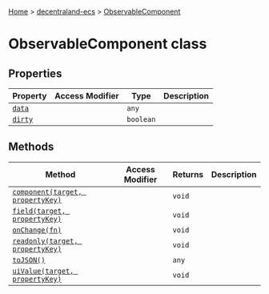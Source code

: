 [Home](./index) &gt; [decentraland-ecs](./decentraland-ecs.md) &gt; [ObservableComponent](./decentraland-ecs.observablecomponent.md)

# ObservableComponent class

## Properties

|  Property | Access Modifier | Type | Description |
|  --- | --- | --- | --- |
|  [`data`](./decentraland-ecs.observablecomponent.data.md) |  | `any` |  |
|  [`dirty`](./decentraland-ecs.observablecomponent.dirty.md) |  | `boolean` |  |

## Methods

|  Method | Access Modifier | Returns | Description |
|  --- | --- | --- | --- |
|  [`component(target, propertyKey)`](./decentraland-ecs.observablecomponent.component.md) |  | `void` |  |
|  [`field(target, propertyKey)`](./decentraland-ecs.observablecomponent.field.md) |  | `void` |  |
|  [`onChange(fn)`](./decentraland-ecs.observablecomponent.onchange.md) |  | `void` |  |
|  [`readonly(target, propertyKey)`](./decentraland-ecs.observablecomponent.readonly.md) |  | `void` |  |
|  [`toJSON()`](./decentraland-ecs.observablecomponent.tojson.md) |  | `any` |  |
|  [`uiValue(target, propertyKey)`](./decentraland-ecs.observablecomponent.uivalue.md) |  | `void` |  |

